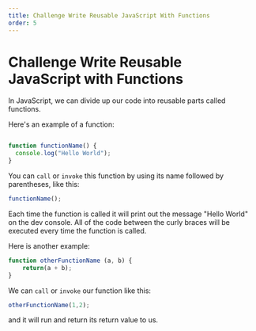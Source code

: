 ```yaml
---
title: Challenge Write Reusable JavaScript With Functions
order: 5
---
```

# Challenge Write Reusable JavaScript with Functions

In JavaScript, we can divide up our code into reusable parts called functions.

Here's an example of a function:

```javascript

function functionName() {
  console.log("Hello World");
}
```

You can `call` or `invoke` this function by using its name followed by parentheses, like this:

```javascript
functionName();
```

Each time the function is called it will print out the message "Hello World" on the dev console. All of the code between the curly braces will be executed every time the function is called.

Here is another example:

```javascript
function otherFunctionName (a, b) {
    return(a + b);
}
```

We can `call` or `invoke` our function like this:

```javascript
otherFunctionName(1,2);
```

and it will run and return its return value to us.
